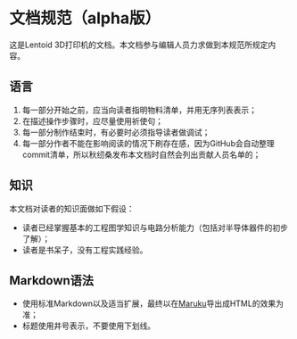 # 文档规范（alpha版）

这是Lentoid 3D打印机的文档。本文档参与编辑人员力求做到本规范所规定内容。

## 语言

1. 每一部分开始之前，应当向读者指明物料清单，并用无序列表表示；
2. 在描述操作步骤时，应尽量使用祈使句；
3. 每一部分制作结束时，有必要时必须指导读者做调试；
4. 每一部分作者不能在影响阅读的情况下刷存在感，因为GitHub会自动整理commit清单，所以秋纫桑发布本文档时自然会列出贡献人员名单的；

## 知识

本文档对读者的知识面做如下假设：

*  读者已经掌握基本的工程图学知识与电路分析能力（包括对半导体器件的初步了解）；
*  读者是书呆子，没有工程实践经验。

## Markdown语法

* 使用标准Markdown以及适当扩展，最终以在[Maruku](http://maruku.rubyforge.org/index.html)导出成HTML的效果为准；
* 标题使用井号表示，不要使用下划线。